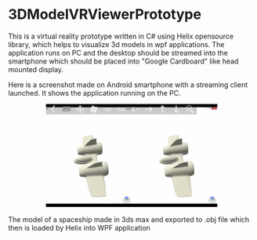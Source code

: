 # 3DModelVRViewerPrototype

This is a virtual reality prototype written in C# using Helix opensource library, which helps to visualize 3d models in wpf applications.
The application runs on PC and the desktop should be streamed into the smartphone which should be placed into "Google Cardboard" like head mounted display.

Here is a screenshot made on Android smartphone with a streaming client launched. It shows the application running on the PC.  

<p align="center">
  <img src="VirtualRealitySpaceShipConstructor.png" width="350"/>
</p>

The model of a spaceship made in 3ds max and exported to .obj file which then is loaded by Helix into WPF application
